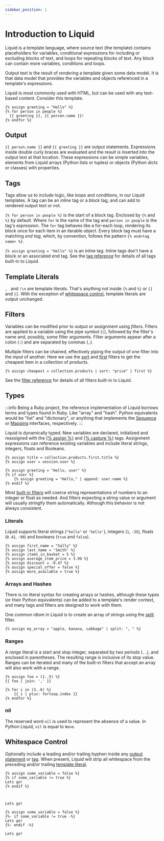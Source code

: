 ```yaml
---
sidebar_position: 1
---
```


# Introduction to Liquid

Liquid is a template language, where source text (the template) contains placeholders for variables,
conditional expressions for including or excluding blocks of text, and loops for repeating blocks of
text. Any block can contain more variables, conditions and loops.

Output text is the result of _rendering_ a template given some data model. It is that data model
that provides the variables and objects referenced in a template's expressions.

Liquid is most commonly used with HTML, but can be used with any text-based content. Consider this
template.

```liquid
{% assign greeting = "Hello" %}
{% for person in people %}
  {{ greeting }}, {{ person.name }}!
{% endfor %}
```

## Output

`{{ person.name }}` and `{{ greeting }}` are output statements. Expressions inside double curly
braces are evaluated and the result is inserted into the output text at that location. These
expressions can be simple variables, elements from Liquid arrays (Python lists or tuples) or objects
(Python dicts or classes) with properties.

## Tags

Tags allow us to include logic, like loops and conditions, in our Liquid templates. A tag can be
an _inline_ tag or a _block_ tag, and can add to rendered output text or not.

`{% for person in people %}` is the start of a block tag. Enclosed by `{%` and `%}` by default.
Where `for` is the name of the tag and `person in people` is the tag's expression. The `for` tag
behaves like a for-each loop, rendering its block once for each item in an iterable object. Every
block tag must have a matching _end tag_, which, by convention, follows the pattern
`{% end<tag name> %}`.

`{% assign greeting = "Hello" %}` is an inline tag. Inline tags don't have a block or an associated
end tag. See the [tag reference](tags) for details of all tags built-in to Liquid.

## Template Literals

`, ` and `!\n` are template literals. That's anything not inside `{%` and `%}` or `{{` and `}}`. With
the exception of [whitespace control](#whitespace-control), template literals are output unchanged.

## Filters

Variables can be modified prior to output or assignment using _filters_. Filters are applied to a
variable using the pipe symbol (`|`), followed by the filter's name and, possibly, some filter
arguments. Filter arguments appear after a colon (`:`) and are separated by commas (`,`).

Multiple filters can be chained, effectively piping the output of one filter into the input of
another. Here we use the [sort](../language/filters#sort) and [first](../language/filters#first)
filters to get the cheapest item in a collection of products.

```liquid
{% assign cheapest = collection.products | sort: "price" | first %}
```

See the [filter reference](filters) for details of all filters built-in to Liquid.

## Types

:::info
Being a Ruby project, the reference implementation of Liquid borrows terms and types found in Ruby.
Like "array" and "hash". Python equivalents would be "list" and "dictionary", or anything that
implements the [Sequence](https://docs.python.org/3/library/collections.abc.html#collections.abc.Sequence)
or [Mapping](https://docs.python.org/3/library/collections.abc.html#collections.abc.Mapping)
interfaces, respectively.
:::

Liquid is dynamically typed. New variables are declared, initialized and reassigned with the
[{% assign %}](tags#assign) and [{% capture %}](tags#capture) tags. Assignment expressions can
reference existing variables and include literal strings, integers, floats and Booleans.

```liquid
{% assign title = collection.products.first.title %}
{% assign user = session.user %}

{% assign greeting = "Hello, user" %}
{% if user %}
    {% assign greeting = "Hello," | append: user.name %}
{% endif %}
```

Most [built-in filters](filters) will coerce string representations of numbers to an integer or
float as needed. And filters expecting a string value or argument will usually stringify them
automatically. Although this behavior is not always consistent.

### Literals

Liquid supports literal strings (`"hello"` or `'hello'`), integers (`1`, `-35`), floats (`0.42`,
`-99`) and booleans (`true` and `false`).

```liquid
{% assign first_name = "Sally" %}
{% assign last_name = 'Smith' %}
{% assign items_in_basket = 5 %}
{% assign average_item_price = 3.99 %}
{% assign discount = -0.47 %}
{% assign special_offer = false %}
{% assign more_available = true %}
```

### Arrays and Hashes

There is no literal syntax for creating arrays or hashes, although these types (or their Python
equivalents) can be added to a template's render context, and many tags and filters are designed to
work with them.

One common idiom in Liquid is to create an array of strings using the [split](filters#split) filter.

```liquid
{% assign my_array = "apple, banana, cabbage" | split: ", " %}
```

### Ranges

A _range_ literal is a start and stop integer, separated by two periods (`..`), and enclosed in
parentheses. The resulting range is inclusive of its stop value. Ranges can be iterated and many of
the built-in filters that accept an array will also work with a range.

```liquid
{% assign foo = (1..5) %}
{{ foo | join: ',' }}

{% for i in (3..6) %}
    {{ i | plus: forloop.index }}
{% endfor %}
```

### nil

The reserved word `nil` is used to represent the absence of a value. In Python Liquid, `nil` is
equal to `None`.

## Whitespace Control

Optionally include a leading and/or trailing hyphen inside any [output statement](#output) or
[tag](#tags). When present, Liquid will strip all whitespace from the preceding and/or trailing
[template literal](#template-literals).

```liquid title="without whitespace control"
{% assign some_variable = false %}
{% if some_variable != true %}
Lets go!
{% endif %}
```

```plain title="output"


Lets go!

```

```liquid title="with whitespace control"
{% assign some_variable = false %}
{%- if some_variable != true -%}
Lets go!
{%- endif -%}
```

```plain title="output"
Lets go!
```
